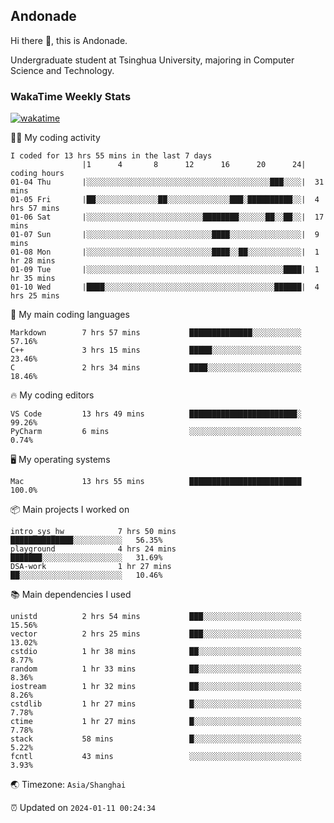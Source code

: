 ## Andonade

Hi there 👋, this is Andonade.

Undergraduate student at Tsinghua University, majoring in Computer Science and Technology.

### WakaTime Weekly Stats

[![wakatime](https://wakatime.com/badge/user/018bd8cc-ca3d-4a3e-a11d-74879d0e0c99.svg)](https://wakatime.com/@018bd8cc-ca3d-4a3e-a11d-74879d0e0c99)

🧑‍💻 My coding activity 

```text
I coded for 13 hrs 55 mins in the last 7 days
          		|1      4       8      12      16      20      24|	coding hours
01-04 Thu		|░░░░░░░░░░░░░░░░░░░░░░░░░░░░░░░░░░░░░░░░░███░░░░|	31 mins
01-05 Fri		|██░░░░░░░░░░░░░░██░░░░░░░░░░░░░░███░██████████░░|	4 hrs 57 mins
01-06 Sat		|░░░░░░░░░░░░░░░░░░░░░░░░░░████████░░░░░░██░░██░░|	17 mins
01-07 Sun		|░░░░░░░░░░░░░░░░░░░░░░░░░░░░████░░░░░░░░░░░░░░░░|	9 mins
01-08 Mon		|░░░░░░░░░░░░░░░░░░░░░░░░░░░░████░░██░░░░░░░░░░░░|	1 hr 28 mins
01-09 Tue		|░░░░░░░░░░░░░░░░░░░░░░░░░░░░░░░░░░░░░░░░░░░░████|	1 hr 35 mins
01-10 Wed		|████░░░░░░░░░░░░░░░░░░░░░░░░░░░░░░░░░░░░░░██████|	4 hrs 25 mins
```

🌱 My main coding languages 

```text
Markdown       	7 hrs 57 mins       	██████████████░░░░░░░░░░░	57.16%
C++            	3 hrs 15 mins       	█████░░░░░░░░░░░░░░░░░░░░	23.46%
C              	2 hrs 34 mins       	████░░░░░░░░░░░░░░░░░░░░░	18.46%
```

🔥 My coding editors 

```text
VS Code        	13 hrs 49 mins      	████████████████████████░	99.26%
PyCharm        	6 mins              	░░░░░░░░░░░░░░░░░░░░░░░░░	0.74%
```

🖥️ My operating systems 

```text
Mac            	13 hrs 55 mins      	█████████████████████████	100.0%
```

📦 Main projects I worked on 

```text
intro_sys_hw        	7 hrs 50 mins       	██████████████░░░░░░░░░░░	56.35%
playground          	4 hrs 24 mins       	███████░░░░░░░░░░░░░░░░░░	31.69%
DSA-work            	1 hr 27 mins        	██░░░░░░░░░░░░░░░░░░░░░░░	10.46%
```

📚 Main dependencies I used 

```text
unistd         	2 hrs 54 mins       	███░░░░░░░░░░░░░░░░░░░░░░	15.56%
vector         	2 hrs 25 mins       	███░░░░░░░░░░░░░░░░░░░░░░	13.02%
cstdio         	1 hr 38 mins        	██░░░░░░░░░░░░░░░░░░░░░░░	8.77%
random         	1 hr 33 mins        	██░░░░░░░░░░░░░░░░░░░░░░░	8.36%
iostream       	1 hr 32 mins        	██░░░░░░░░░░░░░░░░░░░░░░░	8.26%
cstdlib        	1 hr 27 mins        	█░░░░░░░░░░░░░░░░░░░░░░░░	7.78%
ctime          	1 hr 27 mins        	█░░░░░░░░░░░░░░░░░░░░░░░░	7.78%
stack          	58 mins             	█░░░░░░░░░░░░░░░░░░░░░░░░	5.22%
fcntl          	43 mins             	░░░░░░░░░░░░░░░░░░░░░░░░░	3.93%
```

🌏 Timezone: `Asia/Shanghai`

⏰ Updated on `2024-01-11 00:24:34`
